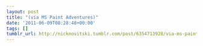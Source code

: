 ```yaml
---
layout: post
title: "(via MS Paint Adventures)"
date: '2011-06-09T08:28:48+00:00'
tags: []
tumblr_url: http://nicknovitski.tumblr.com/post/6354713928/via-ms-paint-adventures
---
```

